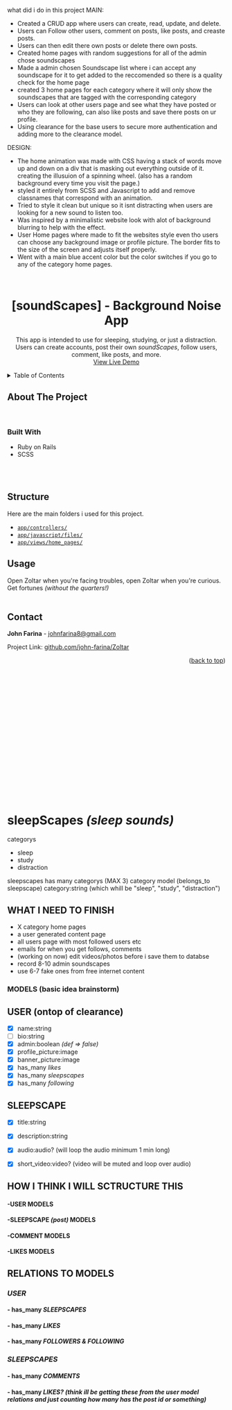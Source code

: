 <a name="readme-top"></a>

what did i do in this project
MAIN:
- Created a CRUD app where users can create, read, update, and delete.
- Users can Follow other users, comment on posts, like posts, and creaste posts.
- Users can then edit there own posts or delete there own posts.
- Created home pages with random suggestions for all of the admin chose soundscapes
- Made a admin chosen Soundscape list where i can accept any soundscape for it to get added to the reccomended so there is a quality check for the home page
- created 3 home pages for each category where it will only show the soundscapes that are tagged with the corresponding category
- Users can look at other users page and see what they have posted or who they are following, can also like posts and save there posts on ur profile.
- Using clearance for the base users to secure more authentication and adding more to the clearance model.


DESIGN:
- The home animation was made with CSS having a stack of words move up and down on a div that is masking out everything outside of it. creating the illusuion of a spinning wheel. (also has a random background every time you visit the page.)
- styled it entirely from SCSS and Javascript to add and remove classnames that correspond with an animation.
- Tried to style it clean but unique so it isnt distracting when users are looking for a new sound to listen too.
- Was inspired by a minimalistic website look with alot of background blurring to help with the effect.
- User Home pages where made to fit the websites style even tho users can choose any background image or profile picture. The border fits to the size of the screen and adjusts itself properly.
- Went with a main blue accent color but the color switches if you go to any of the category home pages.


<!-- PROJECT LOGO -->
<br />
<div align="center">

<h1 align="center">[soundScapes] - Background Noise App</h1>

  <p align="center">
  This app is intended to use for sleeping, studying, or just a distraction. Users can create accounts, post their own <i>soundScapes</i>, follow users, comment, like posts, and more.
    <br />
    <a href="https://linktowebsite.com">View Live Demo</a>
</div>


<!-- TABLE OF CONTENTS -->
<details>
  <summary>Table of Contents</summary>
  <ol>
    <li>
      <a href="#about-the-project">About The Project</a>
      <ul>
        <li><a href="#built-with">Built With</a></li>
      </ul>
    </li>
    <li>
      <a href="#getting-started">Rails</a>
      <ul>
        <li><a>Models</a></li>
        <li><a>Controller</a></li>
        <li><a>Views</a></li>
      </ul>
    </li>
    <li><a href="#usage">Usage</a></li>
    <li><a href="#contact">Contact</a></li>
  </ol>
</details>

<!-- ABOUT THE PROJECT -->
## About The Project


<br/>

### Built With
 - Ruby on Rails
 - SCSS
<br/>
<br/>
<!-- USAGE EXAMPLES -->

## Structure
Here are the main folders i used for this project.

- <a href="">`app/controllers/`</a>
- <a href="">`app/javascript/files/`</a>
- <a href="">`app/views/home_pages/`</a>

## Usage

Open Zoltar when you're facing troubles, open Zoltar when you're curious. Get fortunes *(without the quarters!)*
<br/>
<br/>

<!-- CONTACT -->
## Contact

**John Farina** - johnfarina8@gmail.com

Project Link: [github.com/john-farina/Zoltar](https://github.com/john-farina/sleepScapes)

<p align="right">(<a href="#readme-top">back to top</a>)</p>


<br/>
<br/>
<br/>
<br/>
<br/>
<br/>
<br/>
<br/>
<br/>
<br/>
<br/>
<br/>
<br/>
<br/>
<br/>
<br/>
<br/>

# sleepScapes *(sleep sounds)*

categorys

- sleep
- study
- distraction

sleepscapes has many categorys (MAX 3)
category model (belongs_to sleepscape)
category:string (which whill be "sleep", "study", "distraction")

## WHAT I NEED TO FINISH
- X category home pages
- a user generated content page
- all users page with most followed users etc
- emails for when you get follows, comments
- (working on now) edit videos/photos before i save them to databse
- record 8-10 admin soundscapes
- use 6-7 fake ones from free internet content

### MODELS (basic idea brainstorm)
## USER (ontop of clearance)
- [x] name:string
- [ ] bio:string
- [x] admin:boolean *(def => false)*
- [x] profile_picture:image
- [x] banner_picture:image
- [x] has_many *likes*
- [x] has_many *sleepscapes*
- [x] has_many *following*

## SLEEPSCAPE
- [x] title:string
- [x] description:string
- [x] audio:audio? (will loop the audio minimum 1 min long)
- [x] short_video:video? (video will be muted and loop over audio)



## HOW I THINK I WILL SCTRUCTURE THIS

#### -USER MODELS
#### -SLEEPSCAPE *(post)* MODELS
#### -COMMENT MODELS
#### -LIKES MODELS

## RELATIONS TO MODELS

### *USER*
#### - has_many *SLEEPSCAPES*
#### - has_many *LIKES*
#### - has_many *FOLLOWERS & FOLLOWING*

### *SLEEPSCAPES*
#### - has_many *COMMENTS*
#### - has_many *LIKES?* *(think ill be getting these from the user model relations and just counting how many has the post id or something)*
